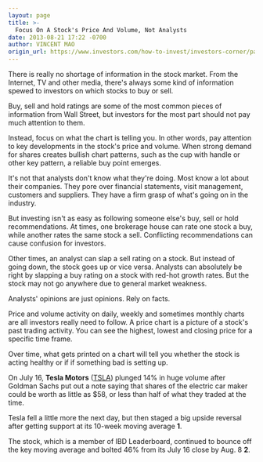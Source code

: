 ```yaml
---
layout: page
title: >-
  Focus On A Stock's Price And Volume, Not Analysts
date: 2013-08-21 17:22 -0700
author: VINCENT MAO
origin_url: https://www.investors.com/how-to-invest/investors-corner/pay-no-mind-to-analysts-ratings
---
```





There is really no shortage of information in the stock market. From the Internet, TV and other media, there's always some kind of information spewed to investors on which stocks to buy or sell.

  

Buy, sell and hold ratings are some of the most common pieces of information from Wall Street, but investors for the most part should not pay much attention to them.

  

Instead, focus on what the chart is telling you. In other words, pay attention to key developments in the stock's price and volume. When strong demand for shares creates bullish chart patterns, such as the cup with handle or other key pattern, a reliable buy point emerges.

  

It's not that analysts don't know what they're doing. Most know a lot about their companies. They pore over financial statements, visit management, customers and suppliers. They have a firm grasp of what's going on in the industry.

  

But investing isn't as easy as following someone else's buy, sell or hold recommendations. At times, one brokerage house can rate one stock a buy, while another rates the same stock a sell. Conflicting recommendations can cause confusion for investors.

  

Other times, an analyst can slap a sell rating on a stock. But instead of going down, the stock goes up or vice versa. Analysts can absolutely be right by slapping a buy rating on a stock with red-hot growth rates. But the stock may not go anywhere due to general market weakness.

  

Analysts' opinions are just opinions. Rely on facts.

  

Price and volume activity on daily, weekly and sometimes monthly charts are all investors really need to follow. A price chart is a picture of a stock's past trading activity. You can see the highest, lowest and closing price for a specific time frame.

  

Over time, what gets printed on a chart will tell you whether the stock is acting healthy or if if something bad is setting up.

  

On July 16, **Tesla Motors** ([TSLA](https://research.investors.com/quote.aspx?symbol=TSLA)) plunged 14% in huge volume after Goldman Sachs put out a note saying that shares of the electric car maker could be worth as little as \$58, or less than half of what they traded at the time.

  

Tesla fell a little more the next day, but then staged a big upside reversal after getting support at its 10-week moving average **1**.

  

The stock, which is a member of IBD Leaderboard, continued to bounce off the key moving average and bolted 46% from its July 16 close by Aug. 8 **2**.




